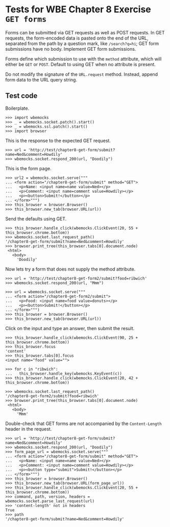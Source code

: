 Tests for WBE Chapter 8 Exercise `GET forms`
============================================

Forms can be submitted via GET requests as well as POST requests. In
GET requests, the form-encoded data is pasted onto the end of the URL,
separated from the path by a question mark, like `/search?q=hi`; GET
form submissions have no body. Implement GET form submissions.

Forms define which submission to use with the `method` attribute,
which will either be `GET` or `POST`. Default to using GET when no
attribute is present.

Do not modify the signature of the `URL.request` method.
Instead, append form data to the URL query string.

Test code
---------

Boilerplate.

    >>> import wbemocks
    >>> _ = wbemocks.socket.patch().start()
    >>> _ = wbemocks.ssl.patch().start()
    >>> import browser

This is the response to the expected GET request.

    >>> url = 'http://test/chapter8-get-form/submit?name=Ned&comment=Howdily'
    >>> wbemocks.socket.respond_200(url, "Doodily")

This is the form page.

    >>> url2 = wbemocks.socket.serve("""
    ... <form action="/chapter8-get-form/submit" method="GET">
    ...   <p>Name: <input name=name value=Ned></p>
    ...   <p>Comment: <input name=comment value=Howdily></p>
    ...   <p><button>Submit!</button></p>
    ... </form>""")
    >>> this_browser = browser.Browser()
    >>> this_browser.new_tab(browser.URL(url))

Send the defaults using GET.

    >>> this_browser.handle_click(wbemocks.ClickEvent(20, 55 + this_browser.chrome.bottom))
    >>> wbemocks.socket.last_request_path()
    '/chapter8-get-form/submit?name=Ned&comment=Howdily'
    >>> browser.print_tree(this_browser.tabs[0].document.node)
     <html>
       <body>
         'Doodily'

Now lets try a form that does not supply the method attribute.

    >>> url = 'http://test/chapter8-get-form2/submit?food=ribwich'
    >>> wbemocks.socket.respond_200(url, "Mmm")

    >>> url = wbemocks.socket.serve("""
    ... <form action="/chapter8-get-form2/submit">
    ...   <p>Food: <input name=food value=donuts></p>
    ...   <p><button>Submit!</button></p>
    ... </form>""")
    >>> this_browser = browser.Browser()
    >>> this_browser.new_tab(browser.URL(url))

Click on the input and type an answer, then submit the result.

    >>> this_browser.handle_click(wbemocks.ClickEvent(90, 25 + this_browser.chrome.bottom))
    >>> this_browser.focus
    'content'
    >>> this_browser.tabs[0].focus
    <input name="food" value="">

    >>> for c in "ribwich":
    ...   this_browser.handle_key(wbemocks.KeyEvent(c))
    >>> this_browser.handle_click(wbemocks.ClickEvent(20, 42 + this_browser.chrome.bottom))

    >>> wbemocks.socket.last_request_path()
    '/chapter8-get-form2/submit?food=ribwich'
    >>> browser.print_tree(this_browser.tabs[0].document.node)
     <html>
       <body>
         'Mmm'

Double-check that GET forms are not accompanied by the `Content-Length` header in the request.

    >>> url = 'http://test/chapter8-get-form/submit?name=Ned&comment=Howdily'
    >>> wbemocks.socket.respond_200(url, "Doodily")
    >>> form_page_url = wbemocks.socket.serve("""
    ... <form action="/chapter8-get-form/submit" method="GET">
    ...   <p>Name: <input name=name value=Ned></p>
    ...   <p>Comment: <input name=comment value=Howdily></p>
    ...   <p><button type="submit">Submit!</button></p>
    ... </form>""")
    >>> this_browser = browser.Browser()
    >>> this_browser.new_tab(browser.URL(form_page_url))
    >>> this_browser.handle_click(wbemocks.ClickEvent(20, 55 + this_browser.chrome.bottom))
    >>> command, path, version, headers = wbemocks.socket.parse_last_request(url)
    >>> 'content-length' not in headers
    True
    >>> path
    '/chapter8-get-form/submit?name=Ned&comment=Howdily'